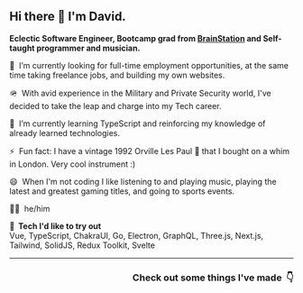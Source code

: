 ## Hi there 👋 I'm David. 

**Eclectic Software Engineer, Bootcamp grad from [BrainStation](https://brainstation.io/) and Self-taught programmer and musician.**


💼 &nbsp;I’m currently looking for full-time employment opportunities, at the same time taking freelance jobs, and building my own websites.

🪖 &nbsp;With avid experience in the Military and Private Security world, I've decided to take the leap and charge into my Tech career.

🌱 &nbsp;I’m currently learning TypeScript and reinforcing my knowledge of already learned technologies.

⚡ &nbsp;Fun fact: I have a vintage 1992 Orville Les Paul 🎸 that I bought on a whim in London. Very cool instrument :)

😄 &nbsp;When I'm not coding I like listening to and playing music, playing the latest and greatest gaming titles, and going to sports events.  

🙋‍♂️ &nbsp;he/him

**👀 &nbsp;Tech I'd like to try out**  
Vue, TypeScript, ChakraUI, Go, Electron, GraphQL, Three.js, Next.js, Tailwind, SolidJS, Redux Toolkit, Svelte  

---

<h3 align="right">Check out some things I've made &nbsp;👇</h3>




<!--
**DavidGluzman13/DavidGluzman13** is a ✨ _special_ ✨ repository because its `README.md` (this file) appears on your GitHub profile.

Here are some ideas to get you started:

- 🔭 I’m currently working on ...
- 🌱 I’m currently learning ...
- 👯 I’m looking to collaborate on ...
- 🤔 I’m looking for help with ...
- 💬 Ask me about ...
- 📫 How to reach me: ...
- 😄 Pronouns: ...
- ⚡ Fun fact: ...
-->
